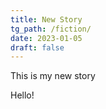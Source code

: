 ```yaml
---
title: New Story 
tg_path: /fiction/
date: 2023-01-05
draft: false
---
```

This is my new story

Hello!
